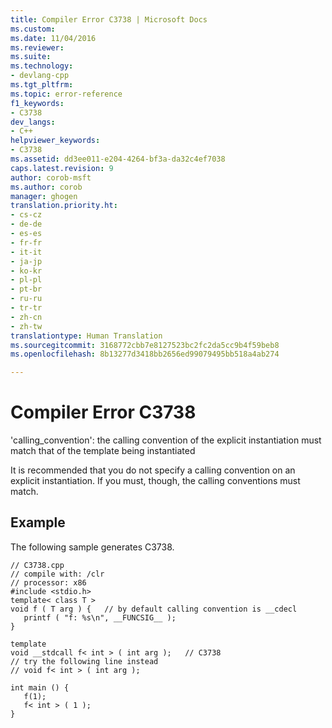 ```yaml
---
title: Compiler Error C3738 | Microsoft Docs
ms.custom: 
ms.date: 11/04/2016
ms.reviewer: 
ms.suite: 
ms.technology:
- devlang-cpp
ms.tgt_pltfrm: 
ms.topic: error-reference
f1_keywords:
- C3738
dev_langs:
- C++
helpviewer_keywords:
- C3738
ms.assetid: dd3ee011-e204-4264-bf3a-da32c4ef7038
caps.latest.revision: 9
author: corob-msft
ms.author: corob
manager: ghogen
translation.priority.ht:
- cs-cz
- de-de
- es-es
- fr-fr
- it-it
- ja-jp
- ko-kr
- pl-pl
- pt-br
- ru-ru
- tr-tr
- zh-cn
- zh-tw
translationtype: Human Translation
ms.sourcegitcommit: 3168772cbb7e8127523bc2fc2da5cc9b4f59beb8
ms.openlocfilehash: 8b13277d3418bb2656ed99079495bb518a4ab274

---
```

# Compiler Error C3738
'calling_convention': the calling convention of the explicit instantiation must match that of the template being instantiated  
  
 It is recommended that you do not specify a calling convention on an explicit instantiation. If you must, though, the calling conventions must match.  
  
## Example  
 The following sample generates C3738.  
  
```  
// C3738.cpp  
// compile with: /clr  
// processor: x86  
#include <stdio.h>  
template< class T >  
void f ( T arg ) {   // by default calling convention is __cdecl  
   printf ( "f: %s\n", __FUNCSIG__ );  
}  
  
template   
void __stdcall f< int > ( int arg );   // C3738  
// try the following line instead  
// void f< int > ( int arg );  
  
int main () {  
   f(1);  
   f< int > ( 1 );  
}  
```


<!--HONumber=Jan17_HO1-->


